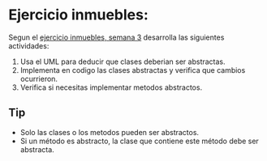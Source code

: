 # Ejercicio inmuebles:
Segun el [ejercicio inmuebles, semana 3](https://github.com/formadorcarlosbenitez/semana2/tree/main/semana_3/6_modelado/inmuebles)
 desarrolla las siguientes actividades:

1. Usa el UML para deducir que clases deberian ser abstractas.
2. Implementa en codigo las clases abstractas y verifica que cambios ocurrieron.
3. Verifica si necesitas implementar metodos abstractos.

## Tip
- Solo las clases o los metodos pueden ser abstractos.
- Si un método es abstracto, la clase que contiene este método debe ser abstracta.